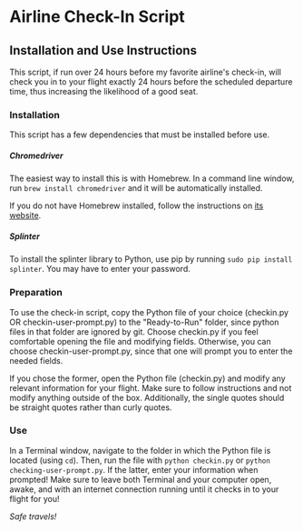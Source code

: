 # Airline Check-In Script
## Installation and Use Instructions

This script, if run over 24 hours before my favorite airline's check-in, will check you in to your flight exactly 24 hours before the scheduled departure time, thus increasing the likelihood of a good seat.

### Installation
This script has a few dependencies that must be installed before use.

##### Chromedriver
The easiest way to install this is with Homebrew. In a command line window, run `brew install chromedriver` and it will be automatically installed.

If you do not have Homebrew installed, follow the instructions on [its website](https://brew.sh/ "Homebrew").

##### Splinter
To install the splinter library to Python, use pip by running `sudo pip install splinter`. You may have to enter your password.

### Preparation
To use the check-in script, copy the Python file of your choice (checkin.py OR checkin-user-prompt.py) to the "Ready-to-Run" folder, since python files in that folder are ignored by git. Choose checkin.py if you feel comfortable opening the file and modifying fields. Otherwise, you can choose checkin-user-prompt.py, since that one will prompt you to enter the needed fields.

If you chose the former, open the Python file (checkin.py) and modify any relevant information for your flight. Make sure to follow instructions and not modify anything outside of the box. Additionally, the single quotes should be straight quotes rather than curly quotes.

### Use
In a Terminal window, navigate to the folder in which the Python file is located (using `cd`). Then, run the file with `python checkin.py` or `python checking-user-prompt.py`. If the latter, enter your information when prompted! Make sure to leave both Terminal and your computer open, awake, and with an internet connection running until it checks in to your flight for you!

*Safe travels!*
